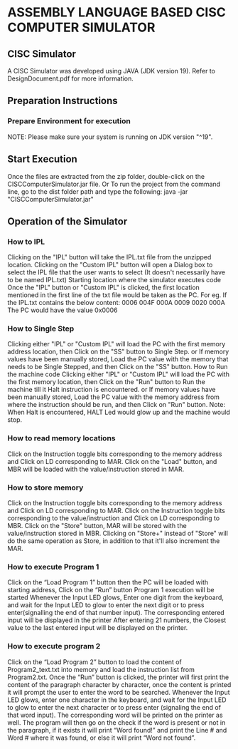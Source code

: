 # ASSEMBLY LANGUAGE BASED CISC COMPUTER SIMULATOR
## CISC Simulator
A CISC Simulator was developed using JAVA (JDK version 19).
Refer to DesignDocument.pdf for more information.

## Preparation Instructions
### Prepare Environment for execution
NOTE: Please make sure your system is running on JDK version "^19".

## Start Execution
Once the files are extracted from the zip folder, double-click on the CISCComputerSimulator.jar file.
Or
To run the project from the command line, go to the dist folder path and type the following: java -jar "CISCComputerSimulator.jar"

## Operation of the Simulator
### How to IPL
Clicking on the "IPL" button will take the IPL.txt file from the unzipped location.
Clicking on the "Custom IPL" button will open a Dialog box to select the IPL file that the user wants to select (It doesn't necessarily have to be named IPL.txt)
Starting location where the simulator executes code
Once the "IPL" button or "Custom IPL" is clicked, the first location mentioned in the first line of the txt file would be taken as the PC.
For eg. If the IPL.txt contains the below content:
0006 004F
000A 0009
0020 000A
The PC would have the value 0x0006
### How to Single Step
Clicking either "IPL" or "Custom IPL" will load the PC with the first memory address location, then Click on the "SS" button to Single Step.
or
If memory values have been manually stored, Load the PC value with the memory that needs to be Single Stepped, and then Click on the "SS" button.
How to Run the machine code
Clicking either "IPL" or "Custom IPL" will load the PC with the first memory location, then Click on the "Run" button to Run the machine till it Halt instruction is encountered.
or
If memory values have been manually stored, Load the PC value with the memory address from where the instruction should be run, and then Click on "Run" button.
Note: When Halt is encountered, HALT Led would glow up and the machine would stop.
### How to read memory locations
Click on the Instruction toggle bits corresponding to the memory address and Click on LD corresponding to MAR.
Click on the "Load" button, and MBR will be loaded with the value/instruction stored in MAR.
### How to store memory
Click on the Instruction toggle bits corresponding to the memory address and Click on LD corresponding to MAR.
Click on the Instruction toggle bits corresponding to the value/instruction and Click on LD corresponding to MBR.
Click on the "Store" button, MAR will be stored with the value/instruction stored in MBR.
Clicking on "Store+" instead of "Store" will do the same operation as Store, in addition to that it'll also increment the MAR.

### How to execute Program 1
Click on the “Load Program 1” button then the PC will be loaded with starting address, Click on the “Run” button
Program 1 execution will be started 
Whenever the Input LED glows, Enter one digit from the keyboard, and wait for the Input LED to glow to enter the next digit or to press enter(signalling the end of that number input).
The corresponding entered input will be displayed in the printer
After entering 21 numbers, the Closest value to the last entered input will be displayed on the printer. 

### How to execute program 2
Click on the “Load Program 2” button to load the content of Program2_text.txt into memory and load the instruction list from Program2.txt. 
Once the “Run” button is clicked, the printer will first print the content of the paragraph character by character, once the content is printed it will prompt the user to enter the word to be searched.
Whenever the Input LED glows, enter one character in the keyboard, and wait for the Input LED to glow to enter the next character or to press enter (signaling the end of that word input).
The corresponding word will be printed on the printer as well.
The program will then go on the check if the word is present or not in the paragraph, if it exists it will print “Word found!” and print the Line # and Word # where it was found, or else it will print “Word not found”. 

